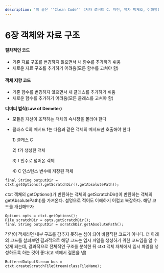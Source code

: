 ```yaml
---
description: '이 글은 ''Clean Code'' (저자 로버트 C. 마틴, 역자 박재호, 이해영)'' 책 내용 중 일부를 정리한 글입니다.'
---
```


# 6장 객체와 자료 구조

#### 절차적인 코드

* 기존 자료 구조를 변경하지 않으면서 새 함수를 추가하기 쉬움
* 새로운 자료 구조를 추가하기 어려움\(모든 함수를 고쳐야 함\)

#### 객체 지향 코드

* 기존 함수를 변경하지 않으면서 새 클래스를 추가하기 쉬움
* 새로운 함수를 추가하기 어려움\(모든 클래스를 고쳐야 함\)

**디미터 법칙\(Law of Demeter\)**

* 모듈은 자신이 조작하는 객체의 속사정을 몰라야 한다
* 클래스 C의 메서드 f는 다음과 같은 객체의 메서드만 호출해야 한다

  1\) 클래스 C

  2\) f가 생성한 객체

  3\) f 인수로 넘어온 객체

  4\) C 인스턴스 변수에 저장된 객체

```text
final String outputDir = ctxt.getOptions().getScratchDir().getAbsolutePath();
```

ctxt 객체의 getOptions\(\)가 반환하는 객체의 getScratchDir\(\)이 반환하는 객체의 getAbsolutePath\(\)를 가져온다. 설명으로 적어도 이해하기 어렵고 복잡하다. 해당 코드를 개선해보자

```text
Options opts = ctxt.getOptions(); 
File scratchDir = opts.getScratchDir(); 
final String outputDir = scratchDir.getAbsolutePath();
```

각각이 객체라면 내부 구조를 감추지 못하는 셈이 되어 바람직한 코드가 아니다. 더 아래의 코드를 살펴보면 결과적으로 해당 코드는 임시 파일을 생성하기 위한 코드임을 알 수 있게 되는데, 결과적으로 전체적인 구조를 분석한 뒤 ctxt 객체 자체에서 임시 파일을 생성하도록 하는 것이 좋다\(고 책에서 결론을 냄\)

```text
BufferedOutputStream bos = ctxt.createScratchFileStream(classFileName);
```

